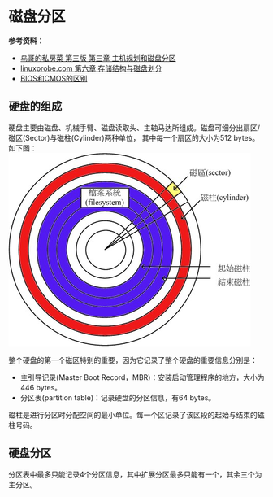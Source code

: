 # 磁盘分区
**参考资料：**
* [鸟哥的私房菜 第三版 第三章 主机规划和磁盘分区](http://vbird.dic.ksu.edu.tw/linux_basic/0130designlinux_2.php)
* [linuxprobe.com 第六章 存储结构与磁盘划分](http://www.linuxprobe.com/chapter06/#63)
* [BIOS和CMOS的区别](http://zhidao.baidu.com/link?url=CO_OhTibuoKfy0ZELdDFM0iwlhBIEVzcTzz_4vM0x__K0quIX3-FDYrnIXl8ER2zvOSr9D4QbQ3uWnKvl69f-a)

## 硬盘的组成

硬盘主要由磁盘、机械手臂、磁盘读取头、主轴马达所组成。磁盘可细分出扇区/磁区(Sector)与磁柱(Cylinder)两种单位， 其中每一个扇区的大小为512 bytes。如下图：
![硬盘的组成](harddisk.jpg)

整个硬盘的第一个磁区特别的重要，因为它记录了整个硬盘的重要信息分别是：

* 主引导记录(Master Boot Record，MBR)：安装启动管理程序的地方，大小为446 bytes。
* 分区表(partition table)：记录硬盘的分区信息，有64 bytes。

磁柱是进行分区时分配空间的最小单位。每一个区记录了该区段的起始与结束的磁柱号码。

## 硬盘分区
分区表中最多只能记录4个分区信息，其中扩展分区最多只能有一个，其余三个为主分区。
